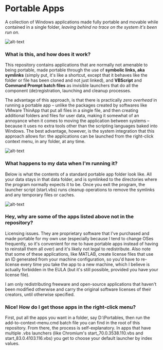 # Portable Apps
A collection of Windows applications made fully portable and movable while contained in a single folder, <i>leaving behind no trace on the system it's been run on.</i>

![alt-text](https://user-images.githubusercontent.com/32809089/112617620-33f02680-8e4b-11eb-917a-0ab5369cab3e.png)

### What is this, and how does it work?
This repository contains applications that are normally not amenable to being portable, made portable through the use of <b>symbolic links, aka symlinks</b> (simply put, it's like a shortcut, except that it behaves like the folder or file has been cloned and not just linked), and <b>VBScript</b> and <b>Command Prompt batch files</b> as invisible launchers that do all the component (de)registration, launching and cleanup processes.

The advantage of this approach, is that there is practically <i>zero overhead</i> in running a portable app – unlike the packages created by softwares like VMware ThinApp that put all files in a single file, and then creating additional folders and files for user data, making it somewhat of an annoyance when it comes to moving the application between systems – because it uses no extra tools other than the scripting languages baked into Windows. The best advantage, however, is the system integration that this approach allows for: the applications can be launched from the right-click context menu, in any folder, at any time.

![alt-text](https://user-images.githubusercontent.com/32809089/112467734-6dfaf300-8d8d-11eb-80ff-8614bdf902f3.png)

### What happens to my data when I'm running it?
Below is what the contents of a standard portable app folder look like. All your data stays in that data folder, and is symlinked to the directories where the program normally expects it to be. Once you exit the program, the launcher script (start.vbs) runs cleanup operations to remove the symlinks and any temporary files or caches.

![alt-text](https://user-images.githubusercontent.com/32809089/112468659-8cadb980-8d8e-11eb-8402-46254a7e82d1.png)

### Hey, why are some of the apps listed above not in the repository?
Licensing issues. They are proprietary software that I've purchased and made portable for my own use (especially because I tend to change OSes frequently, so it's convenient for me to have portable apps instead of having to reinstall them all over) and it's likely not legal to redistribute. Also note that some of these applications, like MATLAB, create license files that use an ID generated from your machine configuration, so you'd have to re-license every time you take the app to a new machine, which I believe is actually forbidden in the EULA (but it's still possible, provided you have your license file).

I am only redistributing freeware and open-source applications that haven't been modified otherwise and carry the original software licenses of their creators, until otherwise specified.

### Nice! How do I get those apps in the right-click menu?
First, put all the apps you want in a folder, say D:\Portables, then run the add-to-context-menu.cmd batch file you can find in the root of this repository. From there, the process is self-explanatory. In apps that have multiple .vbs launchers (like Chromium's start_70.0.3538.110.vbs and start_83.0.4103.116.vbs) you get to choose your default launcher by index values.
